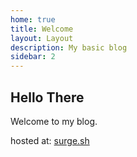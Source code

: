 ```yaml
---
home: true
title: Welcome
layout: Layout
description: My basic blog
sidebar: 2
---
```


## Hello There

Welcome to my blog.

hosted at: [surge.sh](https://onlybasics.surge.sh/)
